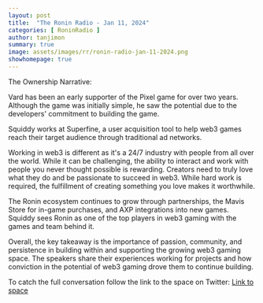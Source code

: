 ```yaml
---
layout: post
title:  "The Ronin Radio - Jan 11, 2024"
categories: [ RoninRadio ]
author: tanjimon
summary: true
image: assets/images/rr/ronin-radio-jan-11-2024.png
showhomepage: true
---
```


The Ownership Narrative:

Vard has been an early supporter of the Pixel game for over two years. Although the game was initially simple, he saw the potential due to the developers' commitment to building the game. 

Squiddy works at Superfine, a user acquisition tool to help web3 games reach their target audience through traditional ad networks. 

Working in web3 is different as it's a 24/7 industry with people from all over the world. While it can be challenging, the ability to interact and work with people you never thought possible is rewarding.  Creators need to truly love what they do and be passionate to succeed in web3. While hard work is required, the fulfillment of creating something you love makes it worthwhile.

The Ronin ecosystem continues to grow through partnerships, the Mavis Store for in-game purchases, and AXP integrations into new games. Squiddy sees Ronin as one of the top players in web3 gaming with the games and team behind it.

Overall, the key takeaway is the importance of passion, community, and persistence in building within and supporting the growing web3 gaming space. The speakers share their experiences working for projects and how conviction in the potential of web3 gaming drove them to continue building.

To catch the full conversation follow the link to the space on Twitter:  <a href="https://twitter.com/i/spaces/1vAxRvmbQqDxl?s=20">Link to space</a>


